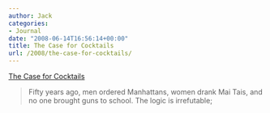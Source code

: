 ```yaml
---
author: Jack
categories:
- Journal
date: "2008-06-14T16:56:14+00:00"
title: The Case for Cocktails
url: /2008/the-case-for-cocktails/
---
```


[The Case for Cocktails][1]

> Fifty years ago, men ordered Manhattans, women drank Mai Tais, and no one brought guns to school. The logic is irrefutable;

 [1]: http://www.themorningnews.org/archives/opinions/the_case_for_cocktails.php